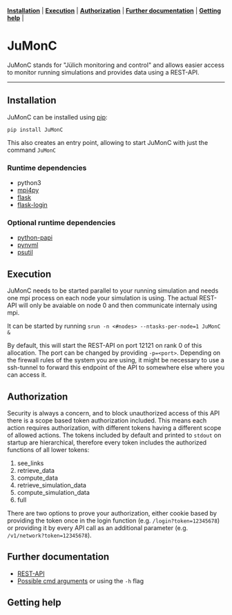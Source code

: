 **[Installation](#installation)** |
**[Execution](#execution)** |
**[Authorization](#authorization)** |
**[Further documentation](#further-documentation)** |
**[Getting help](#getting-help)** |

# JuMonC

JuMonC stands for "Jülich monitoring and control" and allows easier access to monitor running simulations and provides data using a REST-API.

---

## Installation

JuMonC can be installed using [pip](https://pypi.org/project/JuMonC/):

`pip install JuMonC`

This also creates an entry point, allowing to start JuMonC with just the command `JuMonC`

### Runtime dependencies

- python3
- [mpi4py](https://mpi4py.readthedocs.io/en/stable/)
- [flask](https://flask.palletsprojects.com/en/2.0.x/)
- [flask-login](https://flask-login.readthedocs.io/en/latest/)

### Optional runtime dependencies

- [python-papi](https://flozz.github.io/pypapi/install.html)
- [pynvml](https://pypi.org/project/pynvml/)
- [psutil](https://pypi.org/project/psutil/)



## Execution

JuMonC needs to be started parallel to your running simulation and needs one mpi process on each node your simulation is using. The actual REST-API will only be avaiable on node 0 and then communicate internaly using mpi.

It can be started by running `srun -n <#nodes> --ntasks-per-node=1 JuMonC &`

By default, this will start the REST-API on port 12121 on rank 0 of this allocation. The port can be changed by providing `-p=<port>`. Depending on the firewall rules of the system you are using, it might be necessary to use a ssh-tunnel to forward this endpoint of the API to somewhere else where you can access it.


## Authorization

Security is always a concern, and to block unauthorized access of this API there is a scope based token authorization included. This means each action requires authorization, with different tokens having a different scope of allowed actions. The tokens included by default and printed to `stdout` on startup are hierarchical, therefore every token includes the authorized functions of all lower tokens:

1. see_links
2. retrieve_data
3. compute_data
4. retrieve_simulation_data
5. compute_simulation_data
6. full

There are two options to prove your authorization, either cookie based by providing the token once in the login function (e.g. `/login?token=12345678`) or providing it by every API call as an additional parameter (e.g. `/v1/network?token=12345678`).

## Further documentation

- [REST-API](doc/REST_API/openapi.yaml)
- [Possible cmd arguments](doc/CMD/Parameters.md) or using the `-h` flag


## Getting help



